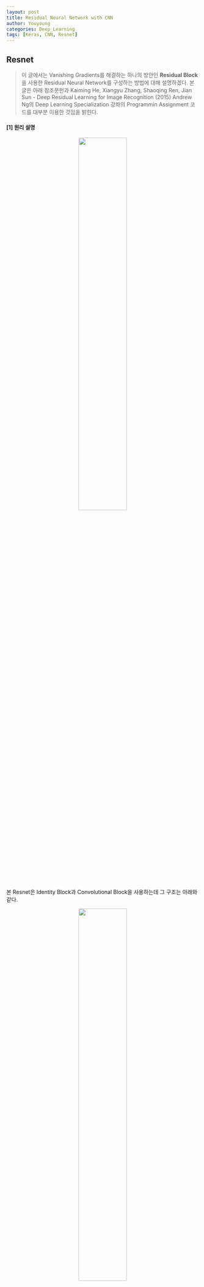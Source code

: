 ```yaml
---
layout: post
title: Residual Neural Network with CNN
author: Youyoung
categories: Deep_Learning
tags: [Keras, CNN, Resnet]
---
```


## Resnet
> 이 글에서는 Vanishing Gradients를 해결하는 하나의 방안인 **Residual Block**을 사용한
Residual Neural Network를 구성하는 방법에 대해 설명하겠다.
본 글은 아래 참조문헌과
Kaiming He, Xiangyu Zhang, Shaoqing Ren, Jian Sun - Deep Residual Learning for Image Recognition (2015)
Andrew Ng의 Deep Learning Specialization 강좌의 Programmin Assignment 코드를 대부분 이용한 것임을 밝힌다.

#### [1] 원리 설명
<center><img src="/public/img/Deep_Learning/2018-07-01-Residual Neural Network/Res01.jpg" width="50%"></center>

본 Resnet은 Identity Block과 Convolutional Block을 사용하는데 그 구조는 아래와 같다.
<center><img src="/public/img/Deep_Learning/2018-07-01-Residual Neural Network/Res02.jpg" width="50%"></center>
<center><img src="/public/img/Deep_Learning/2018-07-01-Residual Neural Network/Res03.jpg" width="50%"></center>
<center><img src="/public/img/Deep_Learning/2018-07-01-Residual Neural Network/Res04.jpg" width="50%"></center>
<center><img src="/public/img/Deep_Learning/2018-07-01-Residual Neural Network/Res05.jpg" width="50%"></center>
<center><img src="/public/img/Deep_Learning/2018-07-01-Residual Neural Network/Res06.jpg" width="50%"></center>
<center><img src="/public/img/Deep_Learning/2018-07-01-Residual Neural Network/Res07.jpg" width="50%"></center>


#### [2] 데이터셋 로딩
사용하는 패키지, 모듈은 다음과 같다.
```python
# Setting
from keras.layers import Input, Add, Dense, Activation, ZeroPadding2D, BatchNormalization
from keras.layers import Flatten, Conv2D, AveragePooling2D, MaxPooling2D
from keras.models import Model
from keras.initializers import glorot_uniform
import h5py; import numpy as np; import matplotlib.pyplot as plt
import scipy.misc

from keras.preprocessing import image
from keras.applications.imagenet_utils import preprocess_input

from keras.utils import plot_model
from matplotlib.pyplot import imshow
import keras.backend as K
K.set_image_data_format('channels_last')
K.set_learning_phase(1)
```


본 글에서 사용하는 데이터셋은 .h5 파일 형식으로 되어있는데 이 hdf파일은 다음과 같이 로드하면 된다.
위에서처럼 h5py 패키지를 설치 후 import 해주어야 한다.
```python
file = h5py.File('path1/file.h5', 'r+')
test = h5py.File('path2/file.h5', 'r+')
print([n for n in file.keys()])
X_train_orig = list(file['train_set_x'])X_test_orig = list(test['test_set_x'])
Y_train_orig = list(file['train_set_y']); Y_test_orig = list(test['test_set_y'])

Y_train = np.eye(6)[np.array(Y_train_orig).astype(int)]
Y_test = np.eye(6)[np.array(Y_test_orig).astype(int)]

print("X_train shape: ", X_train_orig[0].shape)
print("X_test shape: ", X_test_orig[0].shape)
print("Y_train shape: ", Y_train[0].shape)
print("Y_train shape: ", Y_test[0].shape)
```

---
#### [3] 코드

```python
# Normalize image vectors
X_train = np.array(X_train_orig)/255
X_test = np.array(X_test_orig)/255
```

```python
# Identity Block
def identity_block(X, f, filters, stage, block):
    """
    X -- input tensor of shape (m, n_H_prev, n_W_prev, n_C_prev)
    f -- integer, specifying the shape of the middle CONV's window for the main path: filter shape
    filters -- python list of integers, the number of filters in the CONV layers
    stage -- integer, name the layers, depending on their position in the network
    block -- string/character, name the layers, depending on their position in the network

    Returns: X -- output of the identity block, tensor of shape (n_H, n_W, n_C)
    """
    # defining name basis
    conv_name_base = 'res' + str(stage) + block + '_branch'
    bn_name_base = 'bn' + str(stage) + block + '_branch'

    # Retrieve Filters
    F1, F2, F3 = filters

    # Save the input value.
    X_shortcut = X

    # glorot_uniform = Xavier uniform, BatchNormalization axis=3 means normalizing channels

    # First component of main path
    X = Conv2D(filters=F1, kernel_size=(1, 1), strides=(1, 1), padding='valid', name=conv_name_base + '2a',
               kernel_initializer=glorot_uniform(seed=0))(X)
    X = BatchNormalization(axis=3, name=bn_name_base + '2a')(X)
    X = Activation('relu')(X)

    # Second component
    X = Conv2D(filters=F2, kernel_size=(f, f), strides=(1, 1), padding='same', name=conv_name_base + '2b',
               kernel_initializer=glorot_uniform(seed=0))(X)
    X = BatchNormalization(axis=3, name=bn_name_base + '2b')(X)
    X = Activation('relu')(X)

    # Third component
    X = Conv2D(filters=F3, kernel_size=(1, 1), strides=(1, 1), padding='valid', name=conv_name_base + '2c',
               kernel_initializer=glorot_uniform(seed=0))(X)
    X = BatchNormalization(axis=3, name=bn_name_base + '2c')(X)

    # Final step: Add shortcut value to main path, and pass it through a RELU
    X = Add()([X, X_shortcut])
    X = Activation('relu')(X)
    return X


def convolutional_block(X, f, filters, stage, block, s=2):
    """
    X -- input tensor of shape (m, n_H_prev, n_W_prev, n_C_prev)
    f -- integer, specifying the shape of the middle CONV's window for the main path
    filters -- python list of integers, defining the number of filters in the CONV layers of the main path
    stage -- integer, used to name the layers, depending on their position in the network
    block -- string/character, used to name the layers, depending on their position in the network
    s -- Integer, specifying the stride to be used

    Returns: X -- output of the convolutional block, tensor of shape (n_H, n_W, n_C)
    """
    # Setting
    conv_name_base = 'res' + str(stage) + block + '_branch'
    bn_name_base = 'bn' + str(stage) + block + '_branch'
    F1, F2, F3 = filters
    X_shortcut = X

    ##### MAIN PATH #####
    # First component of main path
    X = Conv2D(filters=F1, kernel_size=(1, 1), strides=(s, s), name=conv_name_base + '2a',
               kernel_initializer=glorot_uniform(seed=0))(X)
    X = BatchNormalization(axis=3, name=bn_name_base + '2a')(X)
    X = Activation('relu')(X)

    # Second component of main path
    X = Conv2D(filters=F2, kernel_size=(f, f), strides=(1, 1), name=conv_name_base + '2b',
               padding='same', kernel_initializer=glorot_uniform(seed=0))(X)
    X = BatchNormalization(axis=3, name=bn_name_base + '2b')(X)
    X = Activation('relu')(X)

    # Third component of main path
    X = Conv2D(filters=F3, kernel_size=(1, 1), strides=(1, 1), name=conv_name_base + '2c',
               kernel_initializer=glorot_uniform(seed=0))(X)
    X = BatchNormalization(axis=3, name=bn_name_base + '2c')(X)

    ##### SHORTCUT PATH ####
    X_shortcut = Conv2D(filters=F3, kernel_size=(1, 1), strides=(s, s), name=conv_name_base + '1',
                        kernel_initializer=glorot_uniform(seed=0))(X_shortcut)
    X_shortcut = BatchNormalization(axis=3, name=bn_name_base + '1')(X_shortcut)

    # Final step: Add shortcut value to main path, and pass it through a RELU
    X = Add()([X, X_shortcut])
    X = Activation('relu')(X)
    return X


def ResNet50(input_shape=(64, 64, 3), classes=6):
    """
    CONV2D -> BATCHNORM -> RELU -> MAXPOOL
    -> (CONVBLOCK, IDBLOCK*2) -> (CONVBLOCK, IDBLOCK*3) -> (CONVBLOCK, IDBLOCK*5)
    -> (CONVBLOCK, IDBLOCK*2) -> AVGPOOL -> TOPLAYER

    Arguments:
    input_shape -- shape of the images of the dataset
    classes -- integer, 라벨 수

    Returns: model -- a Model() instance in Keras
    """

    # Define the input as a tensor with shape input_shape
    X_input = Input(input_shape)
    # Zero-Padding
    X = ZeroPadding2D((3, 3))(X_input)

    # Stage 1
    X = Conv2D(filters=64, kernel_size=(7, 7), strides=(2, 2), name='conv1',
               kernel_initializer=glorot_uniform(seed=0))(X)
    X = BatchNormalization(axis=3, name='bn_conv1')(X)
    X = Activation('relu')(X)
    X = MaxPooling2D((3, 3), strides=(2, 2))(X)

    # Stage 2
    X = convolutional_block(X, f=3, filters=[64, 64, 256], stage=2, block='a', s=1)
    X = identity_block(X, f=3, filters=[64, 64, 256], stage=2, block='b')
    X = identity_block(X, f=3, filters=[64, 64, 256], stage=2, block='c')

    # Stage 3
    X = convolutional_block(X, f=3, filters=[128, 128, 512], stage=3, block='a', s=2)
    X = identity_block(X, f=3, filters=[128, 128, 512], stage=3, block='b')
    X = identity_block(X, f=3, filters=[128, 128, 512], stage=3, block='c')
    X = identity_block(X, f=3, filters=[128, 128, 512], stage=3, block='d')

    # Stage 4
    X = convolutional_block(X, f=3, filters=[256, 256, 1024], stage=4, block='a', s=2)
    X = identity_block(X, f=3, filters=[256, 256, 1024], stage=4, block='b')
    X = identity_block(X, f=3, filters=[256, 256, 1024], stage=4, block='c')
    X = identity_block(X, f=3, filters=[256, 256, 1024], stage=4, block='d')
    X = identity_block(X, f=3, filters=[256, 256, 1024], stage=4, block='e')
    X = identity_block(X, f=3, filters=[256, 256, 1024], stage=4, block='f')

    # Stage 5
    X = convolutional_block(X, f=3, filters=[512, 512, 2048], stage=5, block='a', s=2)
    X = identity_block(X, f=3, filters=[512, 512, 2048], stage=5, block='b')
    X = identity_block(X, f=3, filters=[512, 512, 2048], stage=5, block='c')

    # AVGPOOL: don't use padding in pooling layer
    X = AveragePooling2D(pool_size=(2, 2), strides=None, padding='valid', name='avg_pool')(X)

    # output layer
    X = Flatten()(X)
    X = Dense(classes, activation='softmax',
              name='fc' + str(classes), kernel_initializer=glorot_uniform(seed=0))(X)

    # Create model
    model = Model(inputs=X_input, outputs=X, name='ResNet50')
    return model
```

```python
# 학습
model = ResNet50(input_shape=(64, 64, 3), classes=6)
model.compile(optimizer='adam', loss='categorical_crossentropy', metrics=['accuracy'])
model.fit(X_train, Y_train, epochs=20, batch_size=32)

# Test the result
preds = model.evaluate(X_test, Y_test)
print ("Loss = " + str(preds[0]))
print ("Test Accuracy = " + str(preds[1]))
```

현재 이 모델의 경우 *epochs=20* 정도로 하면 90%를 넘는 정확도를 보이는 것으로 확인되었다.

다른 이미지로 확인을 해보고 싶다면 아래 함수를 이용하면 된다.
```python
# 다른 이미지로 테스트
def img_test(filename='i01.jpg'):
    img_path = 'C:/Users/YY/Documents/Winter Data/NN/Resnet_color_hand_sign/real test/' + str(filename)
    img = image.load_img(img_path, target_size=(64, 64))
    x = image.img_to_array(img)
    x = np.expand_dims(x, axis=0)
    x = preprocess_input(x)
    x = x/255
    my_image = scipy.misc.imread(img_path)  # Use imageio.imread
    result = np.argmax(model.predict(x))
    return result, my_image

result, my_image = img_test('i05.jpg')
print(result)

imshow(my_image)
plt.show()
```

---
## [4] 모델 시각화
모델을 시각화 하고 싶다면 아래와 같은 코드를 이용하면 된다.
현재 py파일이 있는 디렉토리에 png 파일이 저장될 것이다.

```python
# 모델 시각화
model.summary()
plot_model(model, to_file='resnet.png', show_shapes=True, show_layer_names=True)
```

다음은 본 모델 구조의 최하단부를 나타낸다.
<center><img src="/public/img/Deep_Learning/2018-07-01-Residual Neural Network/Res08.jpg" width="50%"></center>


